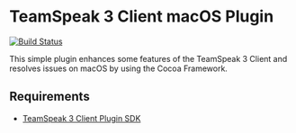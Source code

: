 # TeamSpeak 3 Client macOS Plugin

[![Build Status](https://travis-ci.org/svenpaulsen/ts3client-macos-plugin.svg?branch=master)](https://travis-ci.org/svenpaulsen/ts3client-macos-plugin)

This simple plugin enhances some features of the TeamSpeak 3 Client and resolves issues on macOS by using the Cocoa Framework.

## Requirements

- [TeamSpeak 3 Client Plugin SDK](https://github.com/svenpaulsen/ts3client-pluginsdk)
